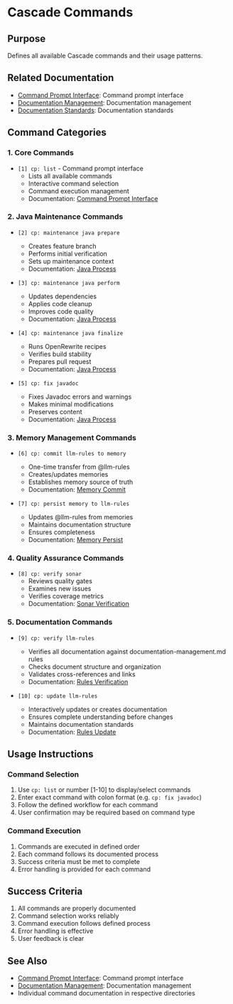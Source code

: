 # Cascade Commands

## Purpose
Defines all available Cascade commands and their usage patterns.

## Related Documentation
- [Command Prompt Interface](commands/core/cp.md): Command prompt interface
- [Documentation Management](documentation-management.md): Documentation management
- [Documentation Standards](../core/standards/documentation-standards.md): Documentation standards

## Command Categories

### 1. Core Commands
- `[1] cp: list` - Command prompt interface
  * Lists all available commands
  * Interactive command selection
  * Command execution management
  * Documentation: [Command Prompt Interface](commands/core/cp.md)

### 2. Java Maintenance Commands
- `[2] cp: maintenance java prepare`
  * Creates feature branch
  * Performs initial verification
  * Sets up maintenance context
  * Documentation: [Java Process](../maintenance/java/process.md)

- `[3] cp: maintenance java perform`
  * Updates dependencies
  * Applies code cleanup
  * Improves code quality
  * Documentation: [Java Process](../maintenance/java/process.md)

- `[4] cp: maintenance java finalize`
  * Runs OpenRewrite recipes
  * Verifies build stability
  * Prepares pull request
  * Documentation: [Java Process](../maintenance/java/process.md)

- `[5] cp: fix javadoc`
  * Fixes Javadoc errors and warnings
  * Makes minimal modifications
  * Preserves content
  * Documentation: [Java Process](../maintenance/java/process.md)

### 3. Memory Management Commands
- `[6] cp: commit llm-rules to memory`
  * One-time transfer from @llm-rules
  * Creates/updates memories
  * Establishes memory source of truth
  * Documentation: [Memory Commit](commands/memory/commit.md)

- `[7] cp: persist memory to llm-rules`
  * Updates @llm-rules from memories
  * Maintains documentation structure
  * Ensures completeness
  * Documentation: [Memory Persist](commands/memory/persist.md)

### 4. Quality Assurance Commands
- `[8] cp: verify sonar`
  * Reviews quality gates
  * Examines new issues
  * Verifies coverage metrics
  * Documentation: [Sonar Verification](../maintenance/sonar.md)

### 5. Documentation Commands
- `[9] cp: verify llm-rules`
  * Verifies all documentation against documentation-management.md rules
  * Checks document structure and organization
  * Validates cross-references and links
  * Documentation: [Rules Verification](commands/verify/rules.md)

- `[10] cp: update llm-rules`
  * Interactively updates or creates documentation
  * Ensures complete understanding before changes
  * Maintains documentation standards
  * Documentation: [Rules Update](commands/update/rules.md)

## Usage Instructions

### Command Selection
1. Use `cp: list` or number [1-10] to display/select commands
2. Enter exact command with colon format (e.g. `cp: fix javadoc`)
3. Follow the defined workflow for each command
4. User confirmation may be required based on command type

### Command Execution
1. Commands are executed in defined order
2. Each command follows its documented process
3. Success criteria must be met to complete
4. Error handling is provided for each command

## Success Criteria
1. All commands are properly documented
2. Command selection works reliably
3. Command execution follows defined process
4. Error handling is effective
5. User feedback is clear

## See Also
- [Command Prompt Interface](commands/core/cp.md): Command prompt interface
- [Documentation Management](documentation-management.md): Documentation management
- Individual command documentation in respective directories
